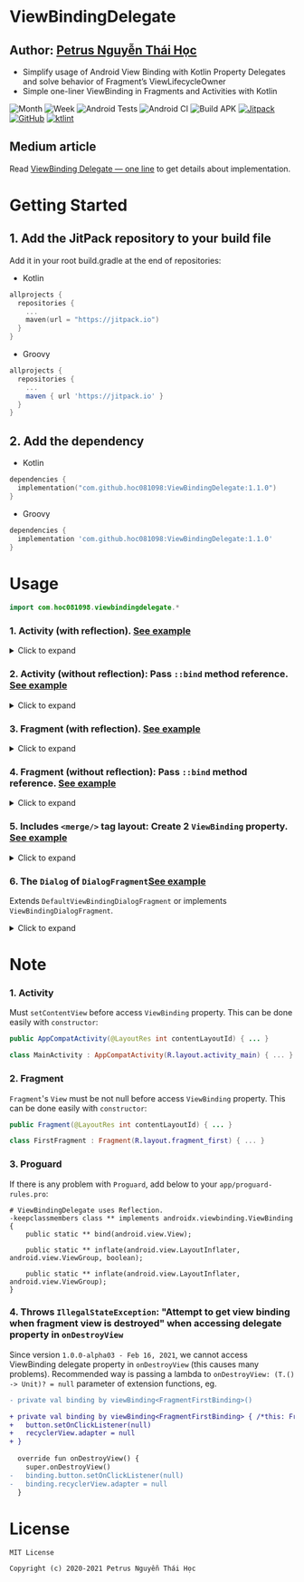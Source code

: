 # ViewBindingDelegate

## Author: [Petrus Nguyễn Thái Học](https://github.com/hoc081098)

- Simplify usage of Android View Binding with Kotlin Property Delegates and solve behavior of Fragment’s ViewLifecycleOwner
- Simple one-liner ViewBinding in Fragments and Activities with Kotlin

![Month](https://jitpack.io/v/hoc081098/ViewBindingDelegate/month.svg)
![Week](https://jitpack.io/v/hoc081098/ViewBindingDelegate/week.svg)
![Android Tests](https://github.com/hoc081098/ViewBindingDelegate/workflows/Android%20Tests/badge.svg)
![Android CI](https://github.com/hoc081098/ViewBindingDelegate/workflows/Android%20CI/badge.svg)
![Build APK](https://github.com/hoc081098/ViewBindingDelegate/workflows/Build%20debug%20APK/badge.svg)
[![Jitpack](https://jitpack.io/v/hoc081098/ViewBindingDelegate.svg)](https://jitpack.io/#hoc081098/ViewBindingDelegate)
[![GitHub](https://img.shields.io/github/license/hoc081098/ViewBindingDelegate?color=4EB1BA)](https://opensource.org/licenses/MIT)
[![ktlint](https://img.shields.io/badge/code%20style-%E2%9D%A4-FF4081.svg)](https://ktlint.github.io/)

## Medium article

Read [ViewBinding Delegate — one line](https://hoc081098.medium.com/viewbinding-delegate-one-line-4d0cdcbf53ba) to get details about implementation.

# Getting Started

## 1. Add the JitPack repository to your build file
Add it in your root build.gradle at the end of repositories:

- Kotlin
```kotlin
allprojects {
  repositories {
    ...
    maven(url = "https://jitpack.io")
  }
}
```

- Groovy
```gradle
allprojects {
  repositories {
    ...
    maven { url 'https://jitpack.io' }
  }
}
```

## 2. Add the dependency

- Kotlin
```kotlin
dependencies {
  implementation("com.github.hoc081098:ViewBindingDelegate:1.1.0")
}
```

- Groovy
```gradle
dependencies {
  implementation 'com.github.hoc081098:ViewBindingDelegate:1.1.0'
}
```

# Usage

```kotlin
import com.hoc081098.viewbindingdelegate.*
```

### 1. Activity (with reflection). [See example](https://github.com/hoc081098/ViewBindingDelegate/blob/master/app/src/main/java/com/hoc081098/example/MainActivity.kt)

<details>
  <summary>Click to expand</summary>

```kotlin
class MainActivity : AppCompatActivity(R.layout.activity_main) {
  private val viewBinding by viewBinding<ActivityMainBinding>()
  
  override fun onCreate(savedInstanceState: Bundle?) {
    super.onCreate(savedInstanceState)
    
    viewBinding.button.setOnClickListener {
      startActivity(Intent(this@MainActivity, SecondActivity::class.java))
    }
  }
}
```

</details>

### 2. Activity (without reflection): Pass `::bind` method reference. [See example](https://github.com/hoc081098/ViewBindingDelegate/blob/master/app/src/main/java/com/hoc081098/example/SecondActivity.kt)

<details>

  <summary>Click to expand</summary>

```kotlin
class SecondActivity : AppCompatActivity(R.layout.activity_second) {
  private val binding by viewBinding(ActivitySecondBinding::bind)

  override fun onCreate(savedInstanceState: Bundle?) {
    super.onCreate(savedInstanceState)
    binding.root
  }
}
```

</details>

### 3. Fragment (with reflection). [See example](https://github.com/hoc081098/ViewBindingDelegate/blob/master/app/src/main/java/com/hoc081098/example/ReflectionFragment.kt)

<details>

  <summary>Click to expand</summary>

```kotlin
class FirstFragment : Fragment(R.layout.fragment_first) {
  private val binding by viewBinding<FragmentFirstBinding> {
    button.setOnClickListener(null)
  }
  
  override fun onViewCreated(view: View, savedInstanceState: Bundle?) {
    super.onViewCreated(view, savedInstanceState)

    binding.button.setOnClickListener {
      findNavController().navigate(R.id.actionFirstFragmentToSecondFragment)
    }
  }
}
```

</details>

### 4. Fragment (without reflection): Pass `::bind` method reference. [See example](https://github.com/hoc081098/ViewBindingDelegate/blob/master/app/src/main/java/com/hoc081098/example/NotReflectionFragment.kt)

<details>

  <summary>Click to expand</summary>

```kotlin
class SecondFragment : Fragment(R.layout.fragment_second) {
  private val binding by viewBinding(FragmentSecondBinding::bind)

  override fun onViewCreated(view: View, savedInstanceState: Bundle?) {
    super.onViewCreated(view, savedInstanceState)
    binding.root
  }
}
```

</details>

### 5. Includes `<merge/>` tag layout: Create 2 `ViewBinding` property. [See example](https://github.com/hoc081098/ViewBindingDelegate/blob/master/app/src/main/java/com/hoc081098/example/Reflection2Fragment.kt)

<details>

  <summary>Click to expand</summary>


```kotlin
class ThirdFragment : Fragment(R.layout.fragment_third) {
  private val includeBinding by viewBinding<FragmentThirdIncludeBinding>()
  private val binding by viewBinding<FragmentThirdBinding> { buttonThird.setOnClickListener(null) }

  override fun onViewCreated(view: View, savedInstanceState: Bundle?) {
    super.onViewCreated(view, savedInstanceState)

    includeBinding.textViewThirdInclude.text = "Working..."
    binding.buttonThird.setOnClickListener {
      Toast.makeText(requireContext(), "Clicked", Toast.LENGTH_SHORT).show()
    }
  }
}
```

</details>

### 6. The `Dialog` of `DialogFragment`[See example](https://github.com/hoc081098/ViewBindingDelegate/blob/master/app/src/main/java/com/hoc081098/example/DemoDialogFragment.kt)

Extends `DefaultViewBindingDialogFragment` or implements `ViewBindingDialogFragment`. 
  
<details>

  <summary>Click to expand</summary>

```kotlin
class DemoDialogFragment : DefaultViewBindingDialogFragment() {
  private val viewBinding by dialogFragmentViewBinding(R.id.root, DialogFragmentDemoBinding::bind)
  private val viewBinding2 by dialogFragmentViewBinding<DialogFragmentDemoBinding>(R.id.root)

  override fun onCreateDialog(savedInstanceState: Bundle?): Dialog {
    return AlertDialog.Builder(requireContext())
      .setTitle("Demo dialog")
      .setNegativeButton("Cancel") { _, _ -> }
      .setPositiveButton("OK") { _, _ -> }
      .setView(R.layout.dialog_fragment_demo)
      .create()
  }

  override fun onResume() {
    super.onResume()

    viewBinding.textInputLayout
    viewBinding2.textInputLayout
  }
}
```

</details>

# Note

### 1. Activity
  Must `setContentView` before access `ViewBinding` property. This can be done easily with `constructor`:
  ```java
  public AppCompatActivity(@LayoutRes int contentLayoutId) { ... }
  ```
  ```kotlin
  class MainActivity : AppCompatActivity(R.layout.activity_main) { ... }
  ```

### 2. Fragment
  `Fragment`'s `View` must be not null before access `ViewBinding` property. This can be done easily with `constructor`:
  ```java
  public Fragment(@LayoutRes int contentLayoutId) { ... }
  ```
  ```kotlin
  class FirstFragment : Fragment(R.layout.fragment_first) { ... }
  ```
  
### 3. Proguard
If there is any problem with `Proguard`, add below to your `app/proguard-rules.pro`:
```
# ViewBindingDelegate uses Reflection.
-keepclassmembers class ** implements androidx.viewbinding.ViewBinding {
    public static ** bind(android.view.View);

    public static ** inflate(android.view.LayoutInflater, android.view.ViewGroup, boolean);

    public static ** inflate(android.view.LayoutInflater, android.view.ViewGroup);
}
```

### 4. Throws `IllegalStateException`: "Attempt to get view binding when fragment view is destroyed" when accessing delegate property in `onDestroyView`

Since version `1.0.0-alpha03 - Feb 16, 2021`, we cannot access ViewBinding delegate property in `onDestroyView` (this causes many problems). Recommended way is passing a lambda to `onDestroyView: (T.() -> Unit)? = null` parameter of extension functions, eg.

```diff
- private val binding by viewBinding<FragmentFirstBinding>()

+ private val binding by viewBinding<FragmentFirstBinding> { /*this: FragmentFirstBinding*/
+   button.setOnClickListener(null)
+   recyclerView.adapter = null
+ }
 
  override fun onDestroyView() {
    super.onDestroyView()
-   binding.button.setOnClickListener(null)
-   binding.recyclerView.adapter = null
  }
```

# License

    MIT License

    Copyright (c) 2020-2021 Petrus Nguyễn Thái Học
